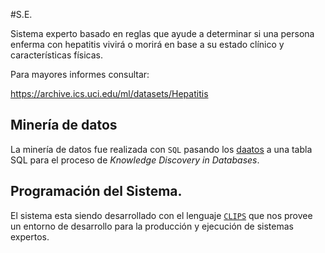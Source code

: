 #S.E.

Sistema experto basado en reglas que ayude a determinar si una persona enferma con hepatitis vivirá o morirá en base a su estado clínico y características físicas.

Para mayores informes consultar:

<https://archive.ics.uci.edu/ml/datasets/Hepatitis>

## Minería de datos
La minería de datos fue realizada con `SQL` pasando los [daatos](https://archive.ics.uci.edu/ml/machine-learning-databases/hepatitis/hepatitis.data) a una tabla SQL para el proceso de _Knowledge Discovery in Databases_.


## Programación del Sistema.

El sistema esta siendo desarrollado con el lenguaje [`CLIPS`](http://clipsrules.sourceforge.net/) que nos provee un entorno de desarrollo para la producción y ejecución de sistemas expertos.
